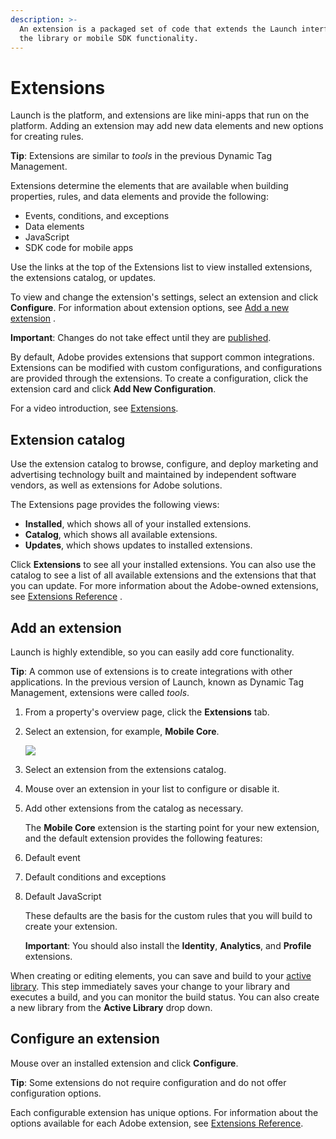 ```yaml
---
description: >-
  An extension is a packaged set of code that extends the Launch interface and
  the library or mobile SDK functionality.
---
```


# Extensions

Launch is the platform, and extensions are like mini-apps that run on the platform. Adding an extension may add new data elements and new options for creating rules.

**Tip**: Extensions are similar to _tools_ in the previous Dynamic Tag Management.

Extensions determine the elements that are available when building properties, rules, and data elements and provide the following:

* Events, conditions, and exceptions
* Data elements
* JavaScript
* SDK code for mobile apps

Use the links at the top of the Extensions list to view installed extensions, the extensions catalog, or updates.

To view and change the extension's settings, select an extension and click **Configure**. For information about extension options, see [Add a new extension](extensions.md#add-a-new-extension) .

**Important**: Changes do not take effect until they are [published](../publishing/).

By default, Adobe provides extensions that support common integrations. Extensions can be modified with custom configurations, and configurations are provided through the extensions. To create a configuration, click the extension card and click **Add New Configuration**.

For a video introduction, see [Extensions](../getting-started/videos.md).

## Extension catalog

Use the extension catalog to browse, configure, and deploy marketing and advertising technology built and maintained by independent software vendors, as well as extensions for Adobe solutions.

The Extensions page provides the following views:

* **Installed**, which shows all of your installed extensions.
* **Catalog**, which shows all available extensions.
* **Updates**, which shows updates to installed extensions.

Click **Extensions** to see all your installed extensions. You can also use the catalog to see a list of all available extensions and the extensions that that you can update. For more information about the Adobe-owned extensions, see [Extensions Reference](../extension-reference/) .

## Add an extension

Launch is highly extendible, so you can easily add core functionality.

**Tip**: A common use of extensions is to create integrations with other applications. In the previous version of Launch, known as Dynamic Tag Management, extensions were called _tools_.

1. From a property's overview page, click the **Extensions** tab.
2. Select an extension, for example, **Mobile Core**.

   ![](../.gitbook/assets/extensions.png)

3. Select an extension from the extensions catalog.
4. Mouse over an extension in your list to configure or disable it.
5. Add other extensions from the catalog as necessary.

   The **Mobile Core** extension is the starting point for your new extension, and the default extension provides the following features:

6. Default event
7. Default conditions and exceptions
8. Default JavaScript

   These defaults are the basis for the custom rules that you will build to create your extension.

   **Important**: You should also install the **Identity**, **Analytics**, and **Profile** extensions.

When creating or editing elements, you can save and build to your [active library](../publishing/libraries.md#active-library). This step immediately saves your change to your library and executes a build, and you can monitor the build status. You can also create a new library from the **Active Library** drop down.

## Configure an extension

Mouse over an installed extension and click **Configure**.

**Tip**: Some extensions do not require configuration and do not offer configuration options.

Each configurable extension has unique options. For information about the options available for each Adobe extension, see [Extensions Reference](../extension-reference/).


